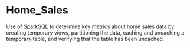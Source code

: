 # Home_Sales
Use of SparkSQL to determine key metrics about home sales data by creating temporary views, partitioning the data, caching and uncaching a temporary table, and verifying that the table has been uncached.
